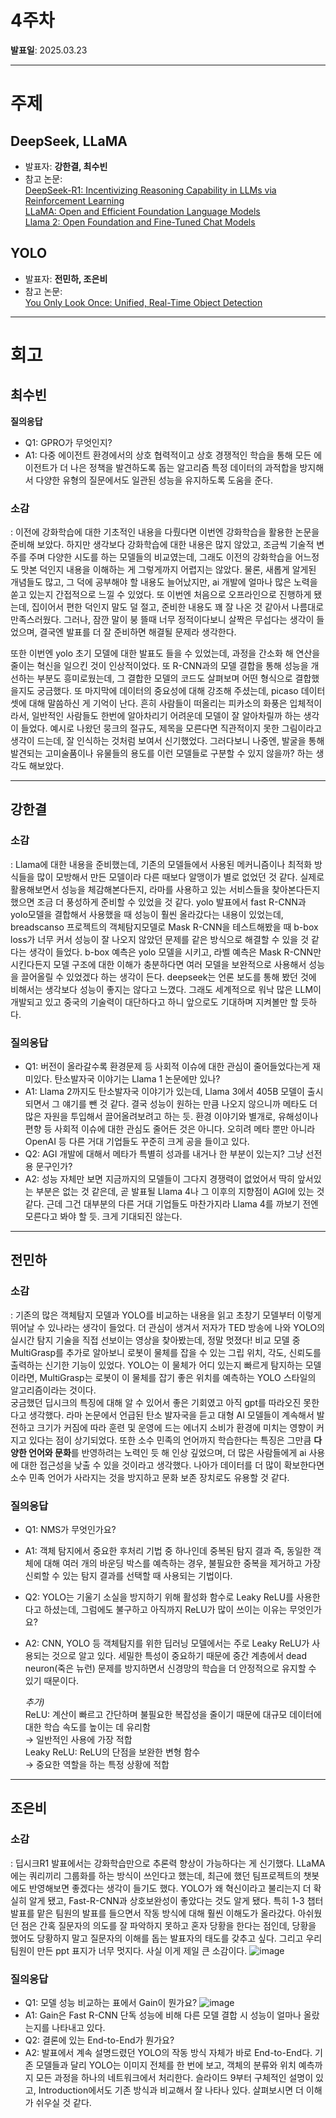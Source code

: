 # 4주차

**발표일**: 2025.03.23

---

# 주제
## DeepSeek, LLaMA
- 발표자: **강한결, 최수빈**  
- 참고 논문:  
[DeepSeek-R1: Incentivizing Reasoning Capability in LLMs via Reinforcement Learning](https://arxiv.org/pdf/2501.12948)  
[LLaMA: Open and Efficient Foundation Language Models](https://arxiv.org/pdf/2302.13971)  
[Llama 2: Open Foundation and Fine-Tuned Chat Models](https://arxiv.org/pdf/2307.09288)  

## YOLO 
- 발표자: **전민하, 조은비**  
- 참고 논문:  
[You Only Look Once: Unified, Real-Time Object Detection](https://arxiv.org/pdf/1506.02640)

---

# 회고
## 최수빈
**질의응답**
   - Q1: GPRO가 무엇인지?
   - A1: 다중 에이전트 환경에서의 상호 협력적이고 상호 경쟁적인 학습을 통해 모든 에이전트가 더 나은 정책을 발견하도록 돕는 알고리즘 특정 데이터의 과적합을 방지해서 다양한 유형의 질문에서도 일관된 성능을 유지하도록 도움을 준다.  
     
### 소감
   : 이전에 강화학습에 대한 기초적인 내용을 다뤘다면 이번엔 강화학습을 활용한 논문을 준비해 보았다. 하지만 생각보다 강화학습에 대한 내용은 많지 않았고, 조금씩 기술적 변주를 주며 다양한 시도를 하는 모델들의 비교였는데, 그래도 이전의 강화학습을 어느정도 맛본 덕인지 내용을 이해하는 게 그렇게까지 어렵지는 않았다. 물론, 새롭게 알게된 개념들도 많고, 그 덕에 공부해야 할 내용도 늘어났지만, ai 개발에 얼마나 많은 노력을 쏟고 있는지 간접적으로 느낄 수 있었다. 또 이번엔 처음으로 오프라인으로 진행하게 됐는데, 집이어서 편한 덕인지 말도 덜 절고, 준비한 내용도 꽤 잘 나온 것 같아서 나름대로 만족스러웠다. 그러나, 잠깐 말이 붕 뜰때 너무 정적이다보니 살짝은 무섭다는 생각이 들었으며, 결국엔 발표를 더 잘 준비하면 해결될 문제라 생각한다.

또한 이번엔 yolo 초기 모델에 대한 발표도 들을 수 있었는데, 과정을 간소화 해 연산을 줄이는 혁신을 일으킨 것이 인상적이었다. 또 R-CNN과의 모델 결합을 통해 성능을 개선하는 부분도 흥미로웠는데, 그 결합한 모델의 코드도 살펴보며 어떤 형식으로 결합했을지도 궁금했다. 또 마지막에 데이터의 중요성에 대해 강조해 주셨는데, picaso 데이터셋에 대해 말씀하신 게 기억이 난다. 흔히 사람들이 떠올리는 피카소의 화풍은 입체적이라서, 일반적인 사람들도 한번에 알아차리기 어려운데 모델이 잘 알아차릴까 하는 생각이 들었다. 예시로 나왔던 뭉크의 절규도, 제목을 모른다면 직관적이지 못한 그림이라고 생각이 드는데, 잘 인식하는 것처럼 보여서 신기했었다. 그러다보니 나중엔, 발굴을 통해 발견되는 고미술품이나 유물들의 용도를 이런 모델들로 구분할 수 있지 않을까? 하는 생각도 해보았다.

---

## 강한결
### 소감
   : Llama에 대한 내용을 준비했는데, 기존의 모델들에서 사용된 메커니즘이나 최적화 방식들을 많이 모방해서 만든 모델이라 다른 때보다 알맹이가 별로 없었던 것 같다. 실제로 활용해보면서 성능을 체감해본다든지, 라마를 사용하고 있는 서비스들을 찾아본다든지 했으면 조금 더 풍성하게 준비할 수 있었을 것 같다. yolo 발표에서 fast R-CNN과 yolo모델을 결합해서 사용했을 때 성능이 훨씬 올라갔다는 내용이 있었는데, breadscanso 프로젝트의 객체탐지모델로 Mask R-CNN을 테스트해봤을 때 b-box loss가 너무 커서 성능이 잘 나오지 않았던 문제를 같은 방식으로 해결할 수 있을 것 같다는 생각이 들었다. b-box 예측은 yolo 모델을 시키고, 라벨 예측은 Mask R-CNN만 시킨다든지 모델 구조에 대한 이해가 충분하다면 여러 모델을 보완적으로 사용해서 성능을 끌어올릴 수 있었겠다 하는 생각이 든다. deepseek는 언론 보도를 통해 봤던 것에 비해서는 생각보다 성능이 좋지는 않다고 느꼈다. 그래도 세계적으로 워낙 많은 LLM이 개발되고 있고 중국의 기술력이 대단하다고 하니 앞으로도 기대하며 지켜볼만 할 듯하다.

### 질의응답
   - Q1: 버전이 올라갈수록 환경문제 등 사회적 이슈에 대한 관심이 줄어들었다는게 재미있다. 탄소발자국 이야기는 Llama 1 논문에만 있나?
   - A1: Llama 2까지도 탄소발자국 이야기가 있는데, Llama 3에서 405B 모델이 출시되면서 그 얘기를 뺀 것 같다. 결국 성능이 원하는 만큼 나오지 않으니까 메타도 더 많은 자원을 투입해서 끌어올려보려고 하는 듯. 환경 이야기와 별개로, 유해성이나 편향 등 사회적 이슈에 대한 관심도 줄어든 것은 아니다. 오히려 메타 뿐만 아니라 OpenAI 등 다른 거대 기업들도 꾸준히 크게 공을 들이고 있다.
   - Q2: AGI 개발에 대해서 메타가 특별히 성과를 내거나 한 부분이 있는지? 그냥 선전용 문구인가?
   - A2: 성능 자체만 보면 지금까지의 모델들이 그다지 경쟁력이 없었어서 딱히 앞서있는 부분은 없는 것 같은데, 곧 발표될 Llama 4나 그 이후의 지향점이 AGI에 있는 것 같다. 근데 그건 대부분의 다른 거대 기업들도 마찬가지라 Llama 4를 까보기 전엔 모른다고 봐야 할 듯. 크게 기대되진 않는다.
     
---

## 전민하
### 소감
   : 기존의 많은 객체탐지 모델과 YOLO를 비교하는 내용을 읽고 초창기 모델부터 이렇게 뛰어날 수 있나라는 생각이 들었다. 더 관심이 생겨서 저자가 TED 방송에 나와 YOLO의 실시간 탐지 기술을 직접 선보이는 영상을 찾아봤는데, 정말 멋졌다! 비교 모델 중 MultiGrasp를 추가로 알아보니 로봇이 물체를 잡을 수 있는 그립 위치, 각도, 신뢰도를 출력하는 신기한 기능이 있었다. YOLO는 이 물체가 어디 있는지 빠르게 탐지하는 모델이라면, MultiGrasp는 로봇이 이 물체를 잡기 좋은 위치를 예측하는 YOLO 스타일의 알고리즘이라는 것이다.  
궁금했던 딥시크의 특징에 대해 알 수 있어서 좋은 기회였고 아직 gpt를 따라오진 못한다고 생각했다. 라마 논문에서 언급된 탄소 발자국을 듣고 대형 AI 모델들이 계속해서 발전하고 크기가 커짐에 따라 훈련 및 운영에 드는 에너지 소비가 환경에 미치는 영향이 커지고 있다는 점이 상기되었다. 또한 소수 민족의 언어까지 학습한다는 특징은 그만큼 **다양한 언어와 문화**를 반영하려는 노력인 듯 해 인상 깊었으며, 더 많은 사람들에게 ai 사용에 대한 접근성을 낮출 수 있을 것이라고 생각했다. 나아가 데이터를 더 많이 확보한다면 소수 민족 언어가 사라지는 것을 방지하고 문화 보존 장치로도 유용할 것 같다. 

### 질의응답
   - Q1: NMS가 무엇인가요?
   - A1: 객체 탐지에서 중요한 후처리 기법 중 하나인데 중복된 탐지 결과 즉, 동일한 객체에 대해 여러 개의 바운딩 박스를 예측하는 경우, 불필요한 중복을 제거하고 가장 신뢰할 수 있는 탐지 결과를 선택할 때 사용되는 기법이다.
   - Q2: YOLO는 기울기 소실을 방지하기 위해 활성화 함수로 Leaky ReLU를 사용한다고 하셨는데, 그럼에도 불구하고 아직까지 ReLU가 많이 쓰이는 이유는 무엇인가요?
   - A2: CNN, YOLO 등 객체탐지를 위한 딥러닝 모델에서는 주로 Leaky ReLU가 사용되는 것으로 알고 있다. 세밀한 특성이 중요하기 때문에 중간 계층에서 dead neuron(죽은 뉴런) 문제를 방지하면서 신경망의 학습을 더 안정적으로 유지할 수 있기 때문이다.  

        _추가)_  
       ReLU: 계산이 빠르고 간단하며 불필요한 복잡성을 줄이기 때문에 대규모 데이터에 대한 학습 속도를 높이는 데 유리함     
       → 일반적인 사용에 가장 적합  
       Leaky ReLU: ReLU의 단점을 보완한 변형 함수   
       → 중요한 역할을 하는 특정 상황에 적합 

----

## 조은비
### 소감
  : 딥시크R1 발표에서는 강화학습만으로 추론력 향상이 가능하다는 게 신기했다. LLaMA에는 쿼리끼리 그룹화를 하는 방식이 쓰인다고 했는데, 최근에 했던 팀프로젝트의 챗봇에도 반영해보면 좋겠다는 생각이 들기도 했다. YOLO가 왜 혁신이라고 불리는지 더 확실히 알게 됐고, Fast-R-CNN과 상호보완성이 좋았다는 것도 알게 됐다. 특히 1-3 챕터 발표를 맡은 팀원의 발표를 들으면서 작동 방식에 대해 훨씬 이해도가 올라갔다. 아쉬웠던 점은 간혹 질문자의 의도를 잘 파악하지 못하고 혼자 당황을 한다는 점인데, 당황을 했어도 당황하지 말고 질문자의 이해를 돕는 발표자의 태도를 갖추고 싶다. 그리고 우리 팀원이 만든 ppt 표지가 너무 멋지다. 사실 이게 제일 큰 소감이다. ![image](https://github.com/user-attachments/assets/908a5a6d-d400-420b-b5e2-58b81a4a3e6a)

### 질의응답
   - Q1: 모델 성능 비교하는 표에서 Gain이 뭔가요? ![image](https://github.com/user-attachments/assets/655d2f87-4cf7-4b9e-8800-c60a4abb8d65)
   - A1: Gain은 Fast R-CNN 단독 성능에 비해 다른 모델 결합 시 성능이 얼마나 올랐는지를 나타내고 있다.
   - Q2: 결론에 있는 End-to-End가 뭔가요?
   - A2: 발표에서 계속 설명드렸던 YOLO의 작동 방식 자체가 바로 End-to-End다. 기존 모델들과 달리 YOLO는 이미지 전체를 한 번에 보고, 객체의 분류와 위치 예측까지 모든 과정을 하나의 네트워크에서 처리한다. 슬라이드 9부터 구체적인 설명이 있고, Introduction에서도 기존 방식과 비교해서 잘 나타나 있다. 살펴보시면 더 이해가 쉬우실 것 같다.
